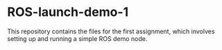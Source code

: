 # ROS-launch-demo-1
This repository contains the files for the first assignment, which involves setting up and running a simple ROS demo node.
